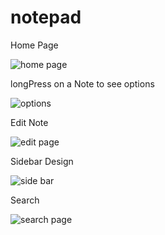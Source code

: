 # notepad

Home Page

![home page](assets/images/home.png)

longPress on a Note to see options

![options](assets/images/home_options.png)

Edit Note

![edit page](assets/images/edit.png)

Sidebar Design

![side bar](assets/images/sidebar.png)

Search

![search page](assets/images/search.png)
